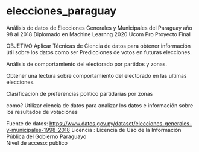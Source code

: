 # elecciones_paraguay
Análisis de datos de Elecciones Generales y Municipales del Paraguay año 98 al 2018 
Diplomado en Machine Learnng 2020
Ucom Pro
Proyecto Final

OBJETIVO
Aplicar Técnicas de Ciencia de datos para obtener información útil sobre los datos como ser Predicciones de votos en futuras elecciones.
 

Análisis de comportamiento del electorado por partidos y zonas.
 

Obtener una lectura sobre comportamiento del electorado en las ultimas elecciones.
 

Clasificación de preferencias político partidarias por zonas
 

como?
Utilizar ciencia de datos para analizar los datos e información sobre los resultados de votaciones
 

Fuente de datos:  https://www.datos.gov.py/dataset/elecciones-generales-y-municipales-1998-2018
Licencia :  Licencia de Uso de la Información Pública del Gobierno Paraguayo      
Nivel de acceso:  público
